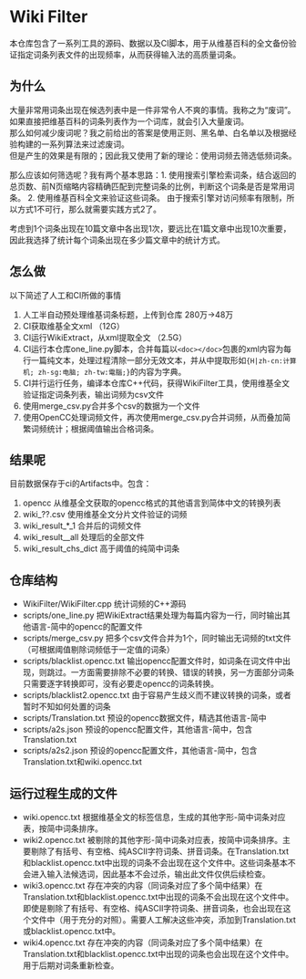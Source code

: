 # Wiki Filter
本仓库包含了一系列工具的源码、数据以及CI脚本，用于从维基百科的全文备份验证指定词条列表文件的出现频率，从而获得输入法的高质量词条。

## 为什么
大量非常用词条出现在候选列表中是一件非常令人不爽的事情。我称之为“废词”。  
如果直接把维基百科的词条列表作为一个词库，就会引入大量废词。  
那么如何减少废词呢？我之前给出的答案是使用正则、黑名单、白名单以及根据经验构建的一系列算法来过滤废词。  
但是产生的效果是有限的；因此我又使用了新的理论：使用词频去筛选低频词条。  

那么应该如何筛选呢？我有两个基本思路：1. 使用搜索引擎检索词条，结合返回的总页数、前N页缩略内容精确匹配到完整词条的比例，判断这个词条是否是常用词条。 2. 使用维基百科全文来验证这些词条。
由于搜索引擎对访问频率有限制，所以方式1不可行，那么就需要实践方式2了。

考虑到1个词条出现在10篇文章中各出现1次，要远比在1篇文章中出现10次重要，因此我选择了统计每个词条出现在多少篇文章中的统计方式。

## 怎么做
以下简述了人工和CI所做的事情
1. 人工半自动预处理维基词条标题，上传到仓库 280万->48万
2. CI获取维基全文xml （12G）
3. CI运行WikiExtract，从xml提取全文 （2.5G）
4. CI运行本仓库one_line.py脚本，合并每篇以`<doc></doc>`包裹的xml内容为每行一篇纯文本，处理过程清除一部分无效文本，并从中提取形如`{H|zh-cn:计算机; zh-sg:电脑; zh-tw:電腦;}`的内容为字典。  
5. CI并行运行任务，编译本仓库C++代码，获得WikiFilter工具，使用维基全文验证指定词条列表，输出词频为csv文件
6. 使用merge_csv.py合并多个csv的数据为一个文件
7. 使用OpenCC处理词频文件，再次使用merge_csv.py合并词频，从而叠加简繁词频统计；根据阈值输出合格词条。

## 结果呢
目前数据保存于ci的Artifacts中。包含：
1. opencc 从维基全文获取的opencc格式的其他语言到简体中文的转换列表
2. wiki_??.csv 使用维基全文分片文件验证的词频
3. wiki_result_*_1 合并后的词频文件
4. wiki_result__all 处理后的全部文件
5. wiki_result_chs_dict  高于阈值的纯简中词条

## 仓库结构
- WikiFilter/WikiFilter.cpp 统计词频的C++源码
- scripts/one_line.py 把WikiExtract结果处理为每篇内容为一行，同时输出其他语言-简中的opencc的配置文件
- scripts/merge_csv.py 把多个csv文件合并为1个，同时输出无词频的txt文件（可根据阈值剔除词频低于一定值的词条）
- scripts/blacklist.opencc.txt 输出opencc配置文件时，如词条在词文件中出现，则跳过。一方面需要排除不必要的转换、错误的转换，另一方面部分词条只需要逐字转换即可，没有必要走opencc的词条转换。
- scripts/blacklist2.opencc.txt 由于容易产生歧义而不建议转换的词条，或者暂时不知如何处置的词条
- scripts/Translation.txt 预设的opencc数据文件，精选其他语言-简中
- scripts/a2s.json 预设的opencc配置文件，其他语言-简中，包含Translation.txt
- scripts/a2s2.json 预设的opencc配置文件，其他语言-简中，包含Translation.txt和wiki.opencc.txt

## 运行过程生成的文件
- wiki.opencc.txt 根据维基全文的标签信息，生成的其他字形-简中词条对应表，按简中词条排序。
- wiki2.opencc.txt 被剔除的其他字形-简中词条对应表，按简中词条排序。主要剔除了有括号、有空格、纯ASCII字符词条、拼音词条。在Translation.txt和blacklist.opencc.txt中出现的词条不会出现在这个文件中。这些词条基本不会进入输入法候选词，因此基本不会过杀，输出此文件仅供后续检查。
- wiki3.opencc.txt 存在冲突的内容（同词条对应了多个简中结果）在Translation.txt和blacklist.opencc.txt中出现的词条不会出现在这个文件中。即使是剔除了有括号、有空格、纯ASCII字符词条、拼音词条，也会出现在这个文件中（用于充分的对照）。需要人工解决这些冲突，添加到Translation.txt或blacklist.opencc.txt中。
- wiki4.opencc.txt 存在冲突的内容（同词条对应了多个简中结果）在Translation.txt和blacklist.opencc.txt中出现的词条也会出现在这个文件中。用于后期对词条重新检查。